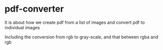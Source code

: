 # pdf-converter

It is about how we create pdf from a list of images and convert pdf to individual images

Including the conversion from rgb to gray-scale, and that between rgba and rgb
